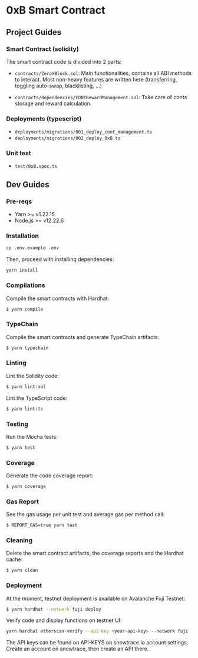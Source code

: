 # 0xB Smart Contract

## Project Guides

### Smart Contract (solidity)

The smart contract code is divided into 2 parts:

- `contracts/ZeroXBlock.sol`: Main functionalities, contains all ABI methods to interact.
  Most non-heavy features are written here (transferring, toggling auto-swap, blacklisting, ...)

- `contracts/dependencies/CONTRewardManagement.sol`: Take care of conts storage and reward
  calculation.

### Deployments (typescript)

- `deployments/migrations/001_deploy_cont_management.ts`
- `deployments/migrations/002_deploy_0xB.ts`

### Unit test

- `test/0xB.spec.ts`

## Dev Guides

### Pre-reqs

- Yarn >= v1.22.15
- Node.js >= v12.22.6

### Installation

```sh
cp .env.example .env
```

Then, proceed with installing dependencies:

```sh
yarn install
```

### Compilations

Compile the smart contracts with Hardhat:

```sh
$ yarn compile
```

### TypeChain

Compile the smart contracts and generate TypeChain artifacts:

```sh
$ yarn typechain
```

### Linting

Lint the Solidity code:

```sh
$ yarn lint:sol
```

Lint the TypeScript code:

```sh
$ yarn lint:ts
```

### Testing

Run the Mocha tests:

```sh
$ yarn test
```

### Coverage

Generate the code coverage report:

```sh
$ yarn coverage
```

### Gas Report

See the gas usage per unit test and average gas per method call:

```sh
$ REPORT_GAS=true yarn test
```

### Cleaning

Delete the smart contract artifacts, the coverage reports and the Hardhat cache:

```sh
$ yarn clean
```

### Deployment

At the moment, testnet deployment is available on Avalanche Fuji Testnet:

```sh
$ yarn hardhat --network fuji deploy
```

Verify code and display functions on testnet UI:

```sh
yarn hardhat etherscan-verify --api-key <your-api-key> --network fuji --license MIT
```

The API keys can be found on API-KEYS on snowtrace.io account settings. Create an account
on snowtrace, then create an API there.
